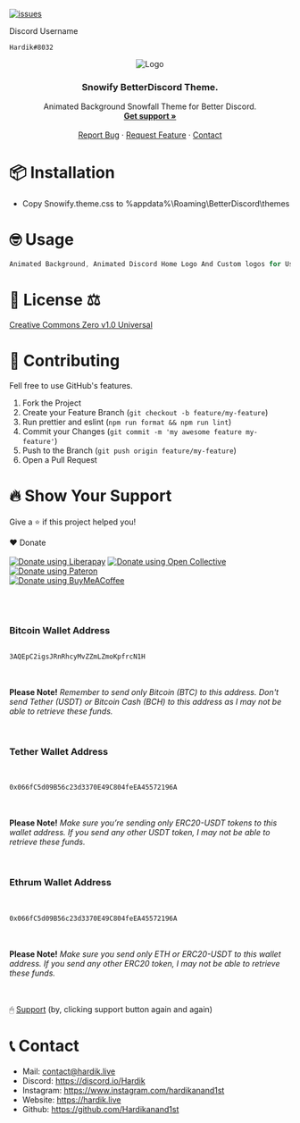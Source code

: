 [![issues](https://img.shields.io/github/issues/barbarbar338/readme-template?color=red&logo=github&style=for-the-badge)](https://github.com/Hardikanand1st/Find-I.P-with-.bat-file/issues)

Discord Username
```
Hardik#8032
```

<p align="center">
  <img src="https://user-images.githubusercontent.com/72273900/128740025-2c09b0f8-c942-49e5-b2c7-4c19383bbb0d.png" alt="Logo" width="" height="" />
  <h3 align="center">Snowify BetterDiscord Theme.</h3>

  <p align="center">
    Animated Background Snowfall Theme for Better Discord.
    <br />
    <a href="https://discord.io/Hardik"><strong>Get support »</strong></a>
    <br />
    <br />
    <a href="https://github.com/Hardikanand1st/Snowify-Better-Discord-Theme/issues">Report Bug</a>
    ·
    <a href="https://github.com/Hardikanand1st/Snowify-Better-Discord-Theme/issues">Request Feature</a>
    ·
    <a href="https://hardik.live/contact">Contact</a>
  </p>
  
</p>

  

# 📦 Installation

-   Copy Snowify.theme.css to %appdata%\Roaming\BetterDiscord\themes

# 🤓 Usage

```js
Animated Background, Animated Discord Home Logo And Custom logos for User-settings.
```

# 📄 License ⚖

[Creative Commons Zero v1.0 Universal](https://github.com/Hardikanand1st/Snowify-Better-Discord-Theme/blob/main/LICENSE)



# 🧦 Contributing

Fell free to use GitHub's features.

1. Fork the Project
2. Create your Feature Branch (`git checkout -b feature/my-feature`)
3. Run prettier and eslint (`npm run format && npm run lint`)
4. Commit your Changes (`git commit -m 'my awesome feature my-feature'`)
5. Push to the Branch (`git push origin feature/my-feature`)
6. Open a Pull Request

<h1 id="Donate">🔥 Show Your Support </h1>

Give a ⭐️ if this project helped you!

❤️ Donate
<br><br>
<noscript><a href="https://liberapay.com/hardikanand1st/donate"><img alt="Donate using Liberapay" src="https://liberapay.com/assets/widgets/donate.svg"></a></noscript>
<noscript><a href="https://opencollective.com/colouredflower"><img alt="Donate using Open Collective" src="https://opencollective.com/colouredflower/tiers/generous.svg?avatarHeight=90&width=700"></a></noscript>
<noscript><a href="https://www.patreon.com/HardikAnand"><img alt="Donate using Pateron" src="https://user-images.githubusercontent.com/72273900/130895407-bd1c1644-1e50-400e-8fed-57e1787aa731.png"></a></noscript>
<br>
<noscript><a href="https://www.buymeacoffee.com/hardikanand"><img alt="Donate using BuyMeACoffee" src="https://user-images.githubusercontent.com/72273900/133724682-156c24ef-cca5-4373-8942-8e65c47d4a66.png"></a></noscript>

<br><br>
### Bitcoin Wallet Address
<code>
3AQEpC2igsJRnRhcyMvZZmLZmoKpfrcN1H
</code>
<br><br>

__Please Note!__
*Remember to send only Bitcoin (BTC) to this address. Don't send Tether (USDT) or Bitcoin Cash (BCH) to this address as I may not be able to retrieve these funds.*
 
 <br>
 
### Tether Wallet Address
<br>
<code>
0x066fC5d09B56c23d3370E49C804feEA45572196A
</code>
<br><br>

__Please Note!__
*Make sure you’re sending only ERC20-USDT tokens to this wallet address. If you send any other USDT token, I may not be able to retrieve these funds.*
 
 <br>
 
### Ethrum Wallet Address
<br>
<code>
0x066fC5d09B56c23d3370E49C804feEA45572196A
</code>
<br><br>

__Please Note!__
*Make sure you send only ETH or ERC20-USDT to this wallet address. If you send any other ERC20 token, I may not be able to retrieve these funds.*

<br><br>
🖱 [Support](https://hardik.live/support)
(by, clicking support button again and again)


# 📞 Contact

-   Mail: contact@hardik.live
-   Discord: https://discord.io/Hardik
-   Instagram: https://www.instagram.com/hardikanand1st
-   Website: https://hardik.live
-   Github: https://github.com/Hardikanand1st
